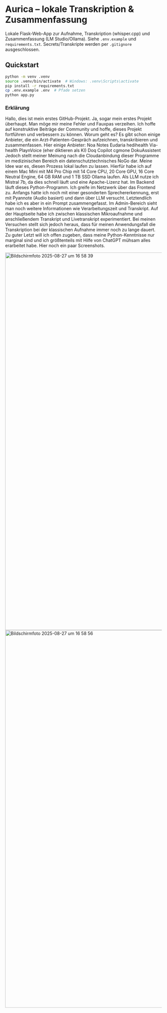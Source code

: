 # Aurica – lokale Transkription & Zusammenfassung

Lokale Flask-Web-App zur Aufnahme, Transkription (whisper.cpp) und Zusammenfassung (LM Studio/Ollama).
Siehe `.env.example` und `requirements.txt`. Secrets/Transkripte werden per `.gitignore` ausgeschlossen.

## Quickstart
```bash
python -m venv .venv
source .venv/bin/activate  # Windows: .venv\Scripts\activate
pip install -r requirements.txt
cp .env.example .env  # Pfade setzen
python app.py
```
### Erklärung

Hallo, dies ist mein erstes GitHub-Projekt. Ja, sogar mein erstes Projekt überhaupt. Man möge mir meine Fehler und Fauxpas verzeihen. Ich hoffe auf konstruktive Beiträge der Community und hoffe, dieses Projekt fortführen und verbessern zu können. Worum geht es? Es gibt schon einige Anbieter, die ein Arzt-Patienten-Gespräch aufzeichnen, transkribieren und zusammenfassen. Hier einige Anbieter:
Noa Notes
Eudaria
hedihealth
Via-health
PlaynVoice (eher diktieren als KI)
Doq Copilot
cgmone DokuAssistent
Jedoch stellt meiner Meinung nach die Cloudanbindung dieser Programme im medizinischen Bereich ein datenschutztechnisches NoGo dar. Meine Idee war es, diesen Prozess lokal laufen zu lassen. Hierfür habe ich auf einem Mac Mini mit M4 Pro Chip mit 14 Core CPU, 20 Core GPU, 16 Core Neutral Engine, 64 GB RAM und 1 TB SSD Ollama laufen. Als LLM nutze ich Mistral 7b, da dies schnell läuft und eine Apache-Lizenz hat. Im Backend läuft dieses Python-Programm. Ich greife im Netzwerk über das Frontend zu. Anfangs hatte ich noch mit einer gesonderten Sprechererkennung, erst mit Pyannote (Audio basiert) und dann über LLM versucht. Letztendlich habe ich es aber in ein Prompt zusammengefasst. Im Admin-Bereich sieht man noch weitere Informationen wie Verarbeitungszeit und Transkript. Auf der Hauptseite habe ich zwischen klassischen Mikroaufnahme und anschließendem Transkript und Livetranskript experimentiert. Bei meinen Versuchen stellt sich jedoch heraus, dass für meinen Anwendungsfall die Transkription bei der klassischen Aufnahme immer noch zu lange dauert. Zu guter Letzt will ich offen zugeben, dass meine Python-Kenntnisse nur marginal sind und ich größtenteils mit Hilfe von ChatGPT mühsam alles erarbeitet habe. Hier noch ein paar Screenshots.

<img width="2032" height="1213" alt="Bildschirmfoto 2025-08-27 um 16 58 39" src="https://github.com/user-attachments/assets/94156680-0c8c-47bd-aba8-820b97eefb50" />

<img width="2040" height="1213" alt="Bildschirmfoto 2025-08-27 um 16 58 56" src="https://github.com/user-attachments/assets/f26f78db-51c5-42ac-93f1-d68a023d108d" />







